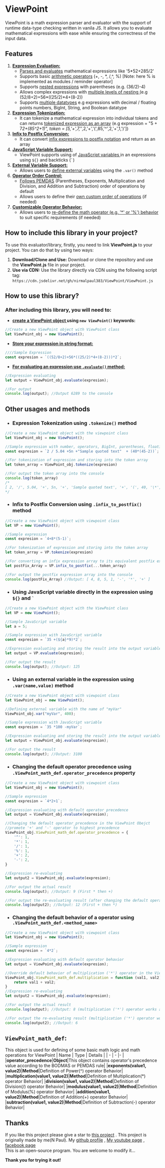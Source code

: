 # ViewPoint
ViewPoint is a math expression parser and evaluator with the support of runtime data-type checking written in vanila JS. It allows you to evaluate mathematical expressions with ease while ensuring the correctness of the input data.

## Features
1. **<ins>Expression Evaluation:</ins>**
     - <ins>Parses and evaluates</ins> mathematical expressions like '5*52+285/2'
     - Supports basic <ins>arithmetic operators</ins> (+, -, \*, /,^, %) [Note: here % is implemented as modules / reminder operator]
     - Supports <ins>nested expressions</ins> with parentheses (e.g. (36/2)-4)
     - Allows complex expressions with <ins>multiple levels of nesting </ins>  (e.g (52/8+2)+56*((25/2)*4+(8-2))
     - Supports <ins>multiple datatypes</ins> e.g expressions with decimal / floating points numbers, BigInt, String, and Boolean datatype
2. **<ins>Expression Tokenization:</ins>**
     - It can tokenize a mathematical expression into individual tokens and can returns <ins> tokenized expression as an array</ins> (e.g expression = "5 + 7*2+(85^2+1)", token = [5,'+',7,'*',2,'+','(',85,'^',2,'+',1,')'])
3. **<ins>Infix to Postfix Conversion:</ins>**
     - It can convert <ins>infix expressions to postfix notation</ins> and return as an array
4.  **<ins>JavaScript Variable Support:</ins>**
     - ViewPoint supports using of <ins> JavaScript variables </ins> in an expressions using ```${}``` and backticks (``` ` ```)
5. **<ins>External Variable Support:</ins>**
     - Allows users to <ins>define external variables</ins> using the ```.var()``` method
6. **<ins>Operator Order Control:</ins>**
     - <ins>Follows PEMDAS</ins> (Parentheses, Exponents, Multiplication and Division, and Addition and Subtraction) order of operations by default
     - Allows users to define their <ins>own custom order of operations</ins> (if needed)
7. **<ins>Customizable Operator Behavior:</ins>**
     - Allows users to <ins>re-define the math operator (e.g. '*' or '%') behavior</ins> to suit specific requirements (if needed)
  
## How to include this library in your project?
To use this evaluator/library, firstly, you need to link **ViewPoint.js** to your project. You can do that by using two ways:
1. **Download/Clone and Use:** Download or clone the repository and use the **ViewPoint.js** file in your project.
2. **Use via CDN:** Use the library directly via CDN using the following script tag: ```https://cdn.jsdelivr.net/gh/nirmalpaul383/ViewPoint/ViewPoint.js```

## How to use this library?
### After including this library, you will need to:
+ **<ins>create a ViewPoint object </ins> using ` new ViewPoint() ` keywords:**
```JavaScript
//Create a new ViewPoint object with ViewPoint class
let ViewPoint_obj = new ViewPoint();
```
+ **<ins>Store your expression in string format:</ins>**
```JavaScript
////Sample Expression
const expresion = `((52/8+2)+56*((25/2)*4+(8-2)))*2`;
```
+ **<ins>For evaluating an expression use ```.evaluate()``` method:</ins>**
```JavaScript
//Expression evaluating
let output = ViewPoint_obj.evaluate(expresion);

//For output
console.log(output); //Output 6289 to the console
```
## Other usages and methods
+ ### Expression Tokenization using ```.tokenize()``` method
```Javascript
//Create a new ViewPoint object with the viewpoint class
let ViewPoint_obj = new ViewPoint();

//Sample expression with number, operators, BigInt, parentheses, floating point number, quoted text, and white space 
const expresion = `2 / 5.04 +5n +"Sample quoted text"  + (40*(45-2))`;

//For tokenization of expression and storing into the token array
let token_array = ViewPoint_obj.tokenize(expresion)

//For output the token array into the console
console.log(token_array)
/*
[ 2, '/', 5.04, '+', 5n, '+', 'Sample quoted text', '+', '(', 40, '\*', '(', 45, '-', 2, ')', ')' ]
*/
```
+ ### Infix to Postfix Conversion using ```.infix_to_postfix()``` method
```javascript
//Create a new ViewPoint object with viewpoint class
let VP = new ViewPoint();

//Sample expression 
const expresion = `4+8*(5-1)`;

//For tokenization of expression and storing into the token array
let token_array = VP.tokenize(expresion)

//For converting an infix expression array to its equivalent postfix expression array and storing into the postfix array
let postFix_Array = VP.infix_to_postfix(...token_array)

//For output the postfix expression array into the console
console.log(postFix_Array) //Output: [ 4, 8, 5, 1, '-', '*', '+' ]

```
+ ### Using JavaScript variable directly in the expression using ```${}``` and ``` ` ```
```javascript
//Create a new ViewPoint object with the ViewPoint class
let VP = new ViewPoint();

//Sample JavaScript variable
let a = 5;

//Sample expression with JavaScript variable
const expresion = `35 +(${a}*9)*2`;

//Expression evaluating and storing the result into the output variable
let output = VP.evaluate(expresion);

//For output the result
console.log(output); //Output: 125
```
+ ### Using an external variable in the expression using ```.var(name,value)``` method
```javascript
//Create a new ViewPoint object with viewpoint class
let ViewPoint_obj = new ViewPoint();

//Defining external variable with the name of "myVar"
ViewPoint_obj.var("myVar", 400);

//Sample expression with JavaScript variable
const expresion = `35 *100 -myVar`;

//Expression evaluating and storing the result into the output variable
let output = ViewPoint_obj.evaluate(expresion);

//For output the result
console.log(output); //Output: 3100
```
+ ### Changing the default operator precedence  using ```.ViewPoint_math_def.operator_precedence``` property
```javascript
//Create a new ViewPoint object with viewpoint class
let ViewPoint_obj = new ViewPoint();

//Sample expression
const expresion = `4*2+1`;

//Expression evaluating with default operator precedence
let output = ViewPoint_obj.evaluate(expresion);

//Changing the default operator_precedence in the ViewPoint Obejct
//promote '+' and '-' operator to highest precedence
ViewPoint_obj.ViewPoint_math_def.operator_precedence = {
    '^': 1,
    '*': 1,
    '/': 1,
    '%': 1, 
    '+': 2,
    '-': 2,
}

//Expression re-evaluating
let output2 = ViewPoint_obj.evaluate(expresion);

//For output the actual result
console.log(output); //Output: 9 (First * then +)

//For output the re-evaluating result (after changing the default operator_precedence)
console.log(output2); //Output: 12 (First + then *)
```
+ ### Changing the default behavior of a operator using ```.ViewPoint_math_def.<method_name>```
```javascript
//Create a new ViewPoint object with viewpoint class
let ViewPoint_obj = new ViewPoint();

//Sample expression
const expresion = `4*2`;

//Expression evaluating with default operator behavior
let output = ViewPoint_obj.evaluate(expresion);

//Override default behavior of multiplication ('*') operator in the ViewPoint object and redefine * operator to behave like '+' (addition) operator
ViewPoint_obj.ViewPoint_math_def.multiplication = function (val1, val2) {
    return val1 + val2;
}
//Expression re-evaluating
let output2 = ViewPoint_obj.evaluate(expresion);

//For output the actual result
console.log(output); //Output: 8 (multiplication ('*') operator works as multiplication)

//For output the re-evaluating result (multiplication ('*') operator works as addition ('+'))
console.log(output2); //Output: 6
```
## ```ViewPoint_math_def```:
This object is used for defining of some basic math logic and math operations for ViewPoint
|  Name | Type | Details |
| - | - |- |
|**operator_precedence**|**Object**|This object contains operator's precedence value according to the BODMAS or PEMDAS rule|
|**exponents(value1, value2)**|**Method**|Definition of Power(^) operator Behavior|
|**multiplication(value1, value2)**|**Method**|Definition of Multiplication(*) operator Behavior|
|**division(value1, value2)**|**Method**|Definition of Division(/) operator Behavior|
|**modulus(value1, value2)**|**Method**|Definition of Modulus(%) operator Behavior|
|**addition(value1, value2)**|**Method**|Definition of Addition(+) operator Behavior|
|**subtraction(value1, value2)**|**Method**|Definition of Subtraction(-) operator Behavior|


## Thanks
If you like this project please give a star to [this project](https://github.com/nirmalpaul383/ViewPoint) . This project is originally made by me(N Paul). My [github profile](https://github.com/nirmalpaul383/) , [My youtube page](https://www.youtube.com/channel/UCY6JY8bTlR7hZEvhy6Pldxg/) , [facebook page](https://facebook.com/a.new.way.Technical/)
<br> This is an open-source program. You are welcome to modify it...

**Thank you for trying it out!**
